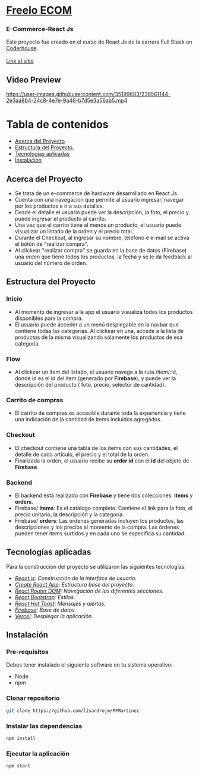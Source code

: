 # <a href="https://pf-martinez.vercel.app/" target="_blank">Freelo ECOM</a>

<div>
  <h3>E-Commerce-React Js</h3>
  <p>
    Este proyecto fue creado en el curso de React Js de la carrera Full Stack en <a href="https://www.coderhouse.com/"target="_blank">Coderhouse</a>.
    <br />
    <br />
    <a href="https://pf-martinez.vercel.app/" target="_blank">Link al sitio</a>
  </p>
</div>

## Video Preview


https://user-images.githubusercontent.com/35199683/236561144-2e3aa8b4-24c8-4e7e-9a46-b7d5e3a56ab5.mp4


# Tabla de contenidos

- [Acerca del Proyecto](#acerca-del-proyecto)
- [Estructura del Proyecto.](#estructura-del-proyecto)
- [Tecnologías aplicadas](#tecnologías-aplicadas)
- [Instalación](#instalación)

## Acerca del Proyecto

- Se trata de un e-commerce de hardware desarrollado en React Js.
- Cuenta con una navegacion que permite al usuario ingresar, navegar por los productos e ir a sus detalles.
- Desde el detalle el usuario puede ver la descripción, la foto, el precio y puede ingresar el producto al
  carrito.
- Una vez que el carrito tiene al menos un producto, el usuario puede visualizar un listado de la orden y el precio total.
- Durante el Checkout, al ingresar su nombre, teléfono e e-mail se activa el botón de "realizar compra".
- Al clickear "realizar compra" se guarda en la base de datos (Firebase) una orden que tiene todos los productos, la fecha y se le da feedback al usuario del número de orden.

## Estructura del Proyecto

### Inicio

- Al momento de ingresar a la app el usuario visualiza todos los productos disponibles para la compra.
- El usuario puede acceder a un menú desplegable en la navbar que contiene todas las categorías. Al clickear en una, accede a la lista de productos de la misma visualizando sólamente los productos de esa categoría.

### Flow

- Al clickear un ítem del listado, el usuario navega a la ruta /item/:id, donde
  id es el id del item (generado por **Firebase**), y puede ver la descripción del producto (
  foto, precio, selector de cantidad).

### Carrito de compras

- El carrito de compras es accesible durante toda la experiencia y tiene una indicación de la cantidad de items incluidos agregados.

### Checkout

- El checkout contiene una tabla de los items con sus cantidades, el detalle de cada artículo, el precio y el total de la orden.
- Finalizada la orden, el usuario recibe su **order id** con el **id** del objeto de **Firebase**.

### Backend

- El backend está realizado con **Firebase** y tiene dos colecciones: **items** y **orders**.
- Firebase/ **items**: Es el catálogo completo. Contiene el link para la foto, el precio unitario, la descripción y la categoría.
- Firebase/ **orders**: Las órdenes generadas incluyen los productos, las descripciones y los precios al momento de la compra. Las órdenes pueden tener items surtidos y en cada uno se especifica su cantidad.

## Tecnologías aplicadas

Para la construcción del proyecto se utilizaron las siguientes tecnologías:

- _[React.js](https://reactjs.org/):_ _Construcción de la interface de usuario._
- _[Create React App](https://create-react-app.dev/):_ _Estructura base del proyecto._
- _[React Router DOM](https://www.npmjs.com/package/react-router-dom):_ _Navegación de las diferentes secciones._
- _[React Bootstrap](https://react-bootstrap.github.io/):_ _Estilos._
- _[React Hot Toast](https://www.npmjs.com/package/react-hot-toast/):_ _Mensajes y alertas._
- _[Firebase](https://firebase.google.com/):_ _Base de datos._
- _[Vercel](https://vercel.com/):_ _Desplegar la aplicación._

## Instalación

### Pre-requisitos

Debes tener instalado el siguiente software en tu sistema operativo:

- Node
- npm

### Clonar repositorio

```bash
git clone https://github.com/lisandrojm/PFMartinez
```

### Instalar las dependencias

```bash
npm install
```

### Ejecutar la aplicación

```bash
npm start
```
